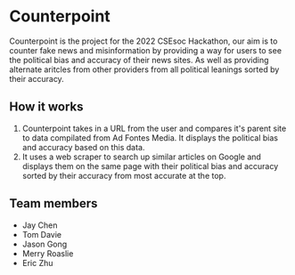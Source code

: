 # Counterpoint
Counterpoint is the project for the 2022 CSEsoc Hackathon, our aim is to counter fake news and misinformation by providing a way for users to see the political bias and accuracy of their news sites. As well as providing alternate aritcles from other providers from all political leanings sorted by their accuracy.

## How it works
1. Counterpoint takes in a URL from the user and compares it's parent site to data compilated from Ad Fontes Media. It displays the political bias and accuracy based on this data.
2. It uses a web scraper to search up similar articles on Google and displays them on the same page with their political bias and accuracy sorted by their accuracy from most accurate at the top.

## Team members
* Jay Chen
* Tom Davie
* Jason Gong
* Merry Roaslie
* Eric Zhu
